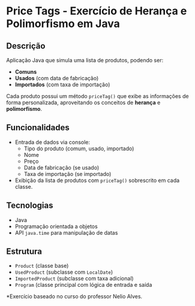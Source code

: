 # Price Tags - Exercício de Herança e Polimorfismo em Java

## Descrição
Aplicação Java que simula uma lista de produtos, podendo ser:
- **Comuns**
- **Usados** (com data de fabricação)
- **Importados** (com taxa de importação)

Cada produto possui um método `priceTag()` que exibe as informações de forma personalizada, aproveitando os conceitos de **herança** e **polimorfismo**.

## Funcionalidades
- Entrada de dados via console:
  - Tipo do produto (comum, usado, importado)
  - Nome
  - Preço
  - Data de fabricação (se usado)
  - Taxa de importação (se importado)
- Exibição da lista de produtos com `priceTag()` sobrescrito em cada classe.

## Tecnologias
- Java
- Programação orientada a objetos
- API `java.time` para manipulação de datas

## Estrutura
- `Product` (classe base)
- `UsedProduct` (subclasse com `LocalDate`)
- `ImportedProduct` (subclasse com taxa adicional)
- `Program` (classe principal com lógica de entrada e saída

*Exercício baseado no curso do professor Nelio Alves.
